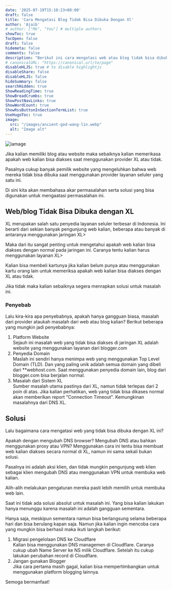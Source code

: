 ```yaml
---
date: '2025-07-19T15:10:23+08:00'
draft: false
title: 'Cara Mengatasi Blog Tidak Bisa Dibuka Dengan Xl'
author: 'Ajaib'
# author: ["Me", "You"] # multiple authors
showToc: true
TocOpen: false
draft: false
hidemeta: false
comments: false
description: "Berikut ini cara mengatasi web atau blog tidak bisa dibuka dengan XL"
# canonicalURL: "https://canonical.url/to/page"
disableHLJS: true # to disable highlightjs
disableShare: false
disableHLJS: false
hideSummary: false
searchHidden: true
ShowReadingTime: true
ShowBreadCrumbs: true
ShowPostNavLinks: true
ShowWordCount: true
ShowRssButtonInSectionTermList: true
UseHugoToc: true
image: 
  src: "/images/ancient-god-wang-lin.webp"
  alt: "Image alt"
---
```


![iamage](/images/ancient-god-wang-lin.webp)

Jika kalian memiliki blog atau website maka sebaiknya kalian memerikasa apakah web kalian bisa diakses saat menggunakan provider XL atau tidak.

Pasalnya cukup banyak pemilik website yang mengeluhkan bahwa web mereka tidak bisa dibuka saat menggunakan provider layanan seluler yang satu ini.

Di sini kita akan membahasa akar permasalahan serta solusi yang bisa digunakan untuk mengaatasi permasalahan ini.

## Web/blog Tidak Bisa Dibuka dengan XL

XL merupakan salah satu penyedia layanan seluler terbesar di Indonesia. Ini berarti dari sekian banyak pengunjung web kalian, beberapa atau banyak di antaranya menggunakan jaringan XL>

Maka dari itu sangat penting untuk mengetahui apakah web kalian bisa diakses dengan normal pada jaringan ini. Caranya tentu kalian harus menggunakan layanan XL>

Kalian bisa membeli kartunya jika kalian belum punya atau menggunakan kartu orang lain untuk memeriksa apakah web kalian bisa diakses dengan XL atau tidak.

Jika tidak maka kalian sebaiknya segera menrapkan solusi untuk masalah ini.

### Penyebab

Lalu kira-kira apa penyebabnya, apakah hanya gangguan biasa, masalah dari provider ataukah masalah dari web atau blog kalian? Berikut beberapa yang mungkin jadi penyebabnya:

1. Platform Website  
Sejauh ini masalah web yang tidak bisa diakses di jaringan XL adalah website yang menggunakan layanan dari blogger.com
2. Penyedia Domain  
Maslah ini sendiri hanya menimpa web yang menggunakan Top Level Domain (TLD). Dan yang paling unik adalah semua domain yang dibeli dari **webhost.com. Saat menggunakan penyedia domain lain, blog dari blogger.com bisa berjalan normal.
3. Masalah dari Sistem XL  
Sumber masalah utama pastinya dari XL, namun tidak terlepas dari 2 poin di atas. Jika kalian perhatikan, web yang tidak bisa dikases normal akan memberikan report "Connection Timeout". Kemungkinan masalahnya dari DNS XL.

## Solusi

Lalu bagaimana cara mengatasi web yang tidak bisa dibuka dengan XL ini?

Apakah dengan mengubah DNS browser? Mengubah DNS atau bahkan menggunakan proxy atau VPN? Menggunakan cara ini tentu bisa membuat web kalian diakses secara normal di XL, namun ini sama sekali bukan solusi.

Pasalnya ini adalah aksi klien, dan tidak mungkin pengunjung web klien sebagai klien mengubah DNS atau menggunakan VPN untuk membuka web kalian.

Alih-alih melakukan pengaturan mereka pasti lebih memilih untuk membuka web lain.

Saat ini tidak ada solusi absolut untuk masalah ini. Yang bisa kalian lakukan hanya menunggu karena masalah ini adalah gangguan sementara.

Hanya saja, meskipun sementara namun bisa berlangsung selama beberapa hari dan bisa berulang kapan saja. Namun jika kalian ingin mencoba cara yang mungkin bisa berhasil maka ikuti langkah berikut:

1. Migrasi pengelolaan DNS ke Cloudflare  
Kalian bisa menggunakan DNS managemen di Cloudflare. Caranya cukup ubah Name Server ke NS milik Cloudflare. Setelah itu cukup lakukan perubahan record di Cloudflare.
2. Jangan gunakan Blogger  
Jika cara pertama masih gagal, kalian bisa mempertimbangkan untuk menggunakan platform blogging lainnya.

Semoga bermanfaat!